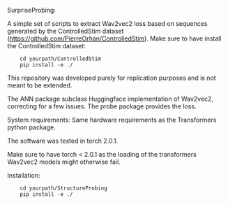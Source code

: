 SurpriseProbing:

A simple set of scripts to extract Wav2vec2 loss based on sequences generated by the ControlledStim dataset 
(https://github.com/PierreOrhan/ControlledStim).
Make sure to have install the ControlledStim dataset:
        
        cd yourpath/ControlledStim
        pip install -e ./

This repository was developed purely for replication purposes and is not meant to be extended.

The ANN package subclass Huggingface implementation of Wav2vec2, correcting for a few issues.
The probe package provides the loss.

System requirements:
        Same hardware requirements as the Transformers python package.
        
The software was tested in torch 2.0.1. 

Make sure to have torch < 2.0.1 as the loading of the transformers Wav2vec2 models might otherwise fail.

        
Installation:


        cd yourpath/StructureProbing
        pip install -e ./
